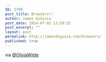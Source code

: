 ```yaml
---
ID: 2799
post_title: Browsers!!
author: James DiGioia
post_date: 2014-07-02 11:59:32
post_excerpt: ""
layout: post
permalink: http://jamesdigioia.com/browsers/
published: true
---
```

via [@OliviaWilde][1]

 [1]: https://twitter.com/oliviawilde/status/484361019792576514/photo/1